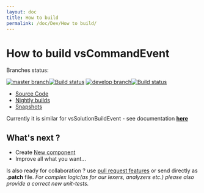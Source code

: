 ```yaml
---
layout: doc
title: How to build
permalink: /doc/Dev/How to build/
---
```


# How to build vsCommandEvent

Branches status:

[![master branch](https://img.shields.io/badge/master_-%7E-555555.svg?style=flat)](https://ci.appveyor.com/project/3Fs/vscommandevent/branch/master)[![Build status](https://ci.appveyor.com/api/projects/status/yy8yu9wr4nuhaf7p/branch/master?svg=true)](https://ci.appveyor.com/project/3Fs/vscommandevent/branch/master) [![develop branch](https://img.shields.io/badge/develop-%7E-555555.svg?style=flat)](https://ci.appveyor.com/project/3Fs/vscommandevent/branch/develop)[![Build status](https://ci.appveyor.com/api/projects/status/yy8yu9wr4nuhaf7p/branch/develop?svg=true)](https://ci.appveyor.com/project/3Fs/vscommandevent/branch/develop)

* [Source Code](/Downloads/#Code)
* [Nightly builds](/Downloads/#NightlyBuilds)
* [Snapshots](/Downloads/#Snapshots)


Currently it is similar for vsSolutionBuildEvent - see documentation **[here](http://vssbe.r-eg.net/doc/Dev/How%20to%20build/)**


## What's next ?

* Create [New component](../New%20Component/)
* Improve all what you want...

Is also ready for collaboration ? use [pull request features](https://github.com/3F/vsCommandEvent) or send directly as **.patch** file.
*For complex logic(as for our lexers, analyzers etc.) please also provide a correct new unit-tests.*

